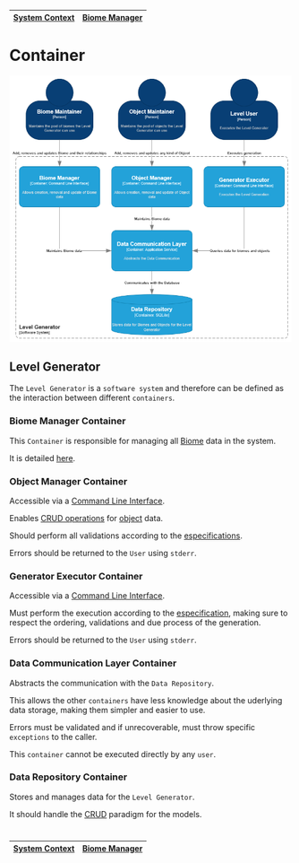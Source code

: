 | [System Context](system.md) | [Biome Manager](component_biome.md) |
| --------------------------- | ----------------------------------- |

# Container

![Container](diagrams/imgs/container.png)

## Level Generator

The `Level Generator` is a `software system` and therefore can be defined as the interaction between different `containers`.

### Biome Manager Container

This `Container` is responsible for managing all [Biome](../requirements/definitions/biome_definition.md) data in the system.

It is detailed [here](component_biome.md).

### Object Manager Container

Accessible via a [Command Line Interface](https://en.wikipedia.org/wiki/Command-line_interface).

Enables [CRUD operations](https://en.wikipedia.org/wiki/Create,_read,_update_and_delete) for [object](../requirements/definitions/object_definition.md) data.

Should perform all validations according to the [especifications](../requirements/generation/rooms.md).

Errors should be returned to the `User` using `stderr`.

### Generator Executor Container

Accessible via a [Command Line Interface](https://en.wikipedia.org/wiki/Command-line_interface).

Must perform the execution according to the [especification](../requirements/generation/README.md), making sure to respect the ordering, validations and due process of the generation.

Errors should be returned to the `User` using `stderr`.

### Data Communication Layer Container

Abstracts the communication with the `Data Repository`.

This allows the other `containers` have less knowledge about the uderlying data storage, making them simpler and easier to use.

Errors must be validated and if unrecoverable, must throw specific `exceptions` to the caller.

This `container` cannot be executed directly by any `user`.

### Data Repository Container

Stores and manages data for the `Level Generator`.

It should handle the [CRUD](https://en.wikipedia.org/wiki/Create,_read,_update_and_delete) paradigm for the models.

#

| [System Context](system.md) | [Biome Manager](component_biome.md) |
| --------------------------- | ----------------------------------- |
